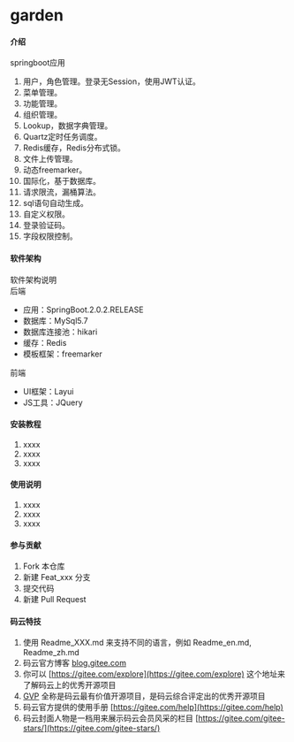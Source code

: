 # garden

#### 介绍
springboot应用  
1. 用户，角色管理。登录无Session，使用JWT认证。  
2. 菜单管理。  
3. 功能管理。  
4. 组织管理。  
5. Lookup，数据字典管理。  
6. Quartz定时任务调度。  
7. Redis缓存，Redis分布式锁。  
8. 文件上传管理。  
9. 动态freemarker。  
10. 国际化，基于数据库。 
11. 请求限流，漏桶算法。
12. sql语句自动生成。
13. 自定义权限。
14. 登录验证码。
15. 字段权限控制。

#### 软件架构
软件架构说明  
后端  
* 应用：SpringBoot.2.0.2.RELEASE  
* 数据库：MySql5.7  
* 数据库连接池：hikari  
* 缓存：Redis  
* 模板框架：freemarker  

前端  
* UI框架：Layui  
* JS工具：JQuery  

#### 安装教程

1. xxxx
2. xxxx
3. xxxx

#### 使用说明

1. xxxx
2. xxxx
3. xxxx

#### 参与贡献

1. Fork 本仓库
2. 新建 Feat_xxx 分支
3. 提交代码
4. 新建 Pull Request


#### 码云特技

1. 使用 Readme\_XXX.md 来支持不同的语言，例如 Readme\_en.md, Readme\_zh.md
2. 码云官方博客 [blog.gitee.com](https://blog.gitee.com)
3. 你可以 [https://gitee.com/explore](https://gitee.com/explore) 这个地址来了解码云上的优秀开源项目
4. [GVP](https://gitee.com/gvp) 全称是码云最有价值开源项目，是码云综合评定出的优秀开源项目
5. 码云官方提供的使用手册 [https://gitee.com/help](https://gitee.com/help)
6. 码云封面人物是一档用来展示码云会员风采的栏目 [https://gitee.com/gitee-stars/](https://gitee.com/gitee-stars/)